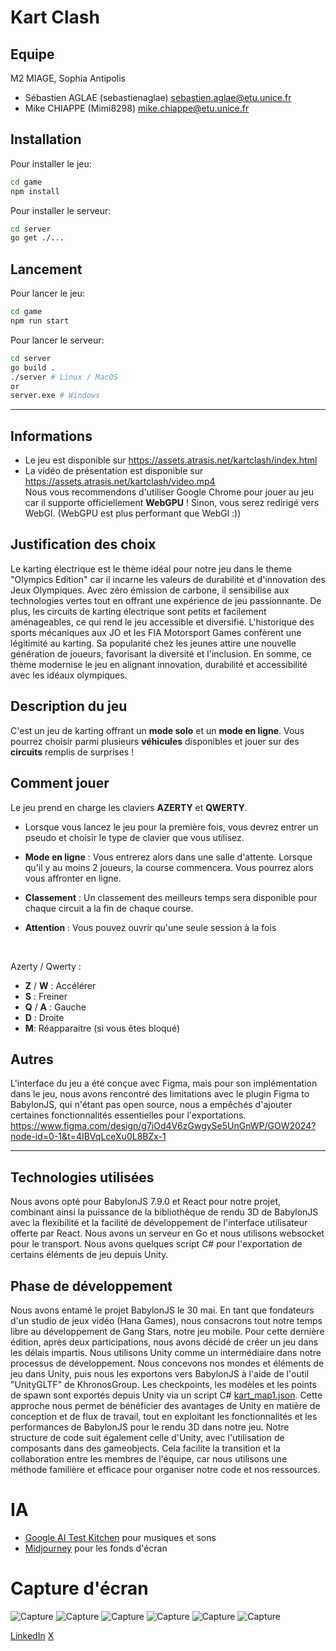 # Kart Clash

## Equipe

M2 MIAGE, Sophia Antipolis

- Sébastien AGLAE (sebastienaglae) sebastien.aglae@etu.unice.fr
- Mike CHIAPPE (Mimi8298) mike.chiappe@etu.unice.fr

## Installation

Pour installer le jeu:

```bash
cd game
npm install
```

Pour installer le serveur:

```bash
cd server
go get ./...
```

## Lancement

Pour lancer le jeu:

```bash
cd game
npm run start
```

Pour lancer le serveur:

```bash
cd server
go build .
./server # Linux / MacOS
or
server.exe # Windows
```

---

## Informations
- Le jeu est disponible sur https://assets.atrasis.net/kartclash/index.html
- La vidéo de présentation est disponible sur https://assets.atrasis.net/kartclash/video.mp4
  </br>
  Nous vous recommendons d'utiliser Google Chrome pour jouer au jeu car il supporte officiellement **WebGPU** ! Sinon, vous serez redirigé vers WebGl. (WebGPU est plus performant que WebGl :))

## Justification des choix

Le karting électrique est le thème idéal pour notre jeu dans le theme "Olympics Edition" car il incarne les valeurs de durabilité et d'innovation des Jeux Olympiques. Avec zéro émission de carbone, il sensibilise aux technologies vertes tout en offrant une expérience de jeu passionnante. De plus, les circuits de karting électrique sont petits et facilement aménageables, ce qui rend le jeu accessible et diversifié. L'historique des sports mécaniques aux JO et les FIA Motorsport Games confèrent une légitimité au karting. Sa popularité chez les jeunes attire une nouvelle génération de joueurs, favorisant la diversité et l'inclusion. En somme, ce thème modernise le jeu en alignant innovation, durabilité et accessibilité avec les idéaux olympiques.

## Description du jeu

C'est un jeu de karting offrant un **mode solo** et un **mode en ligne**. Vous pourrez choisir parmi plusieurs **véhicules** disponibles et jouer sur des **circuits** remplis de surprises !

## Comment jouer

Le jeu prend en charge les claviers **AZERTY** et **QWERTY**.

- Lorsque vous lancez le jeu pour la première fois, vous devrez entrer un pseudo et choisir le type de clavier que vous utilisez.

- **Mode en ligne** : Vous entrerez alors dans une salle d'attente. Lorsque qu'il y au moins 2 joueurs, la course commencera. Vous pourrez alors vous affronter en ligne.

- **Classement** : Un classement des meilleurs temps sera disponible pour chaque circuit a la fin de chaque course.

- **Attention** : Vous pouvez ouvrir qu'une seule session à la fois

</br>

Azerty / Qwerty :

- **Z** / **W** : Accélérer
- **S** : Freiner
- **Q** / **A** : Gauche
- **D** : Droite
- **M**: Réapparaitre (si vous êtes bloqué)

## Autres

L'interface du jeu a été conçue avec Figma, mais pour son implémentation dans le jeu, nous avons rencontré des limitations avec le plugin Figma to BabylonJS, qui n'étant pas open source, nous a empêchés d'ajouter certaines fonctionnalités essentielles pour l'exportations.
https://www.figma.com/design/g7iOd4V6zGwgySe5UnGnWP/GOW2024?node-id=0-1&t=4IBVqLceXu0L8BZx-1

---

## Technologies utilisées

Nous avons opté pour BabylonJS 7.9.0 et React pour notre projet, combinant ainsi la puissance de la bibliothèque de rendu 3D de BabylonJS avec la flexibilité et la facilité de développement de l'interface utilisateur offerte par React. Nous avons un serveur en Go et nous utilisons websocket pour le transport. Nous avons quelques script C# pour l'exportation de certains éléments de jeu depuis Unity.

## Phase de développement

Nous avons entamé le projet BabylonJS le 30 mai. En tant que fondateurs d'un studio de jeux vidéo (Hana Games), nous consacrons tout notre temps libre au développement de Gang Stars, notre jeu mobile. Pour cette dernière édition, après deux participations, nous avons décidé de créer un jeu dans les délais impartis.
Nous utilisons Unity comme un intermédiaire dans notre processus de développement. Nous concevons nos mondes et éléments de jeu dans Unity, puis nous les exportons vers BabylonJS à l'aide de l'outil "UnityGLTF" de KhronosGroup. Les checkpoints, les modèles et les points de spawn sont exportés depuis Unity via un script C# [kart_map1.json](https://github.com/gamesonweb/gow-olympic-edition-hana-sport/blob/6691c28f529e84482cdb3b3241d158cf63bac972/game/src/assets/levels/kart_map1.json). Cette approche nous permet de bénéficier des avantages de Unity en matière de conception et de flux de travail, tout en exploitant les fonctionnalités et les performances de BabylonJS pour le rendu 3D dans notre jeu. Notre structure de code suit également celle d'Unity, avec l'utilisation de composants dans des gameobjects. Cela facilite la transition et la collaboration entre les membres de l'équipe, car nous utilisons une méthode familière et efficace pour organiser notre code et nos ressources.

# IA
- [Google AI Test Kitchen](https://aitestkitchen.withgoogle.com/fr) pour musiques et sons
- [Midjourney](https://midjourney.com/) pour les fonds d'écran

# Capture d'écran
![Capture](./media/image1.png)
![Capture](./media/image2.png)
![Capture](./media/image3.png)
![Capture](./media/image4.png)
![Capture](./media/image5.png)
![Capture](./media/image6.png)

[LinkedIn](https://www.linkedin.com/company/hanagames/)
[X](https://x.com/HanaGamesStudio)
